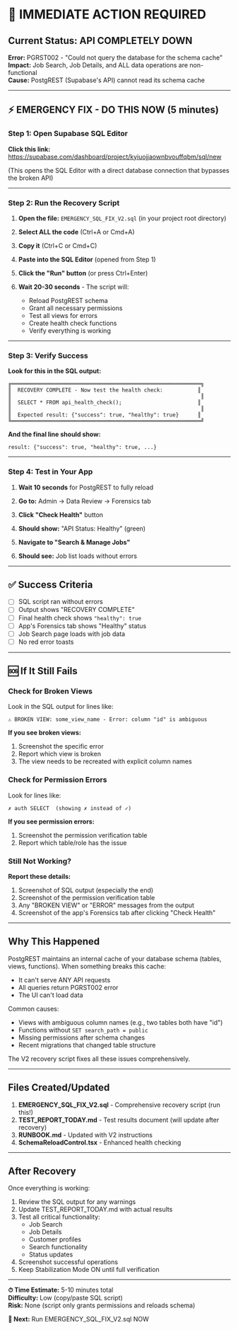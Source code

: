 # 🚨 IMMEDIATE ACTION REQUIRED

## Current Status: API COMPLETELY DOWN

**Error:** PGRST002 - "Could not query the database for the schema cache"  
**Impact:** Job Search, Job Details, and ALL data operations are non-functional  
**Cause:** PostgREST (Supabase's API) cannot read its schema cache

---

## ⚡ EMERGENCY FIX - DO THIS NOW (5 minutes)

### Step 1: Open Supabase SQL Editor

**Click this link:** https://supabase.com/dashboard/project/kyiuojjaownbvouffqbm/sql/new

(This opens the SQL Editor with a direct database connection that bypasses the broken API)

---

### Step 2: Run the Recovery Script

1. **Open the file:** `EMERGENCY_SQL_FIX_V2.sql` (in your project root directory)

2. **Select ALL the code** (Ctrl+A or Cmd+A)

3. **Copy it** (Ctrl+C or Cmd+C)

4. **Paste into the SQL Editor** (opened from Step 1)

5. **Click the "Run" button** (or press Ctrl+Enter)

6. **Wait 20-30 seconds** - The script will:
   - Reload PostgREST schema
   - Grant all necessary permissions
   - Test all views for errors
   - Create health check functions
   - Verify everything is working

---

### Step 3: Verify Success

**Look for this in the SQL output:**
```
╔════════════════════════════════════════════════════════════╗
║  RECOVERY COMPLETE - Now test the health check:           ║
║                                                            ║
║  SELECT * FROM api_health_check();                        ║
║                                                            ║
║  Expected result: {"success": true, "healthy": true}      ║
╚════════════════════════════════════════════════════════════╝
```

**And the final line should show:**
```
result: {"success": true, "healthy": true, ...}
```

---

### Step 4: Test in Your App

1. **Wait 10 seconds** for PostgREST to fully reload

2. **Go to:** Admin → Data Review → Forensics tab

3. **Click "Check Health"** button

4. **Should show:** "API Status: Healthy" (green)

5. **Navigate to "Search & Manage Jobs"**

6. **Should see:** Job list loads without errors

---

## ✅ Success Criteria

- [ ] SQL script ran without errors
- [ ] Output shows "RECOVERY COMPLETE"
- [ ] Final health check shows `"healthy": true`
- [ ] App's Forensics tab shows "Healthy" status
- [ ] Job Search page loads with job data
- [ ] No red error toasts

---

## 🆘 If It Still Fails

### Check for Broken Views

Look in the SQL output for lines like:
```
⚠ BROKEN VIEW: some_view_name - Error: column "id" is ambiguous
```

**If you see broken views:**
1. Screenshot the specific error
2. Report which view is broken
3. The view needs to be recreated with explicit column names

### Check for Permission Errors

Look for lines like:
```
✗ auth SELECT  (showing ✗ instead of ✓)
```

**If you see permission errors:**
1. Screenshot the permission verification table
2. Report which table/role has the issue

### Still Not Working?

**Report these details:**
1. Screenshot of SQL output (especially the end)
2. Screenshot of the permission verification table
3. Any "BROKEN VIEW" or "ERROR" messages from the output
4. Screenshot of the app's Forensics tab after clicking "Check Health"

---

## Why This Happened

PostgREST maintains an internal cache of your database schema (tables, views, functions). When something breaks this cache:
- It can't serve ANY API requests
- All queries return PGRST002 error
- The UI can't load data

Common causes:
- Views with ambiguous column names (e.g., two tables both have "id")
- Functions without `SET search_path = public`
- Missing permissions after schema changes
- Recent migrations that changed table structure

The V2 recovery script fixes all these issues comprehensively.

---

## Files Created/Updated

1. **EMERGENCY_SQL_FIX_V2.sql** - Comprehensive recovery script (run this!)
2. **TEST_REPORT_TODAY.md** - Test results document (will update after recovery)
3. **RUNBOOK.md** - Updated with V2 instructions
4. **SchemaReloadControl.tsx** - Enhanced health checking

---

## After Recovery

Once everything is working:
1. Review the SQL output for any warnings
2. Update TEST_REPORT_TODAY.md with actual results
3. Test all critical functionality:
   - Job Search
   - Job Details
   - Customer profiles
   - Search functionality
   - Status updates
4. Screenshot successful operations
5. Keep Stabilization Mode ON until full verification

---

**⏱ Time Estimate:** 5-10 minutes total  
**Difficulty:** Low (copy/paste SQL script)  
**Risk:** None (script only grants permissions and reloads schema)

**🎯 Next:** Run EMERGENCY_SQL_FIX_V2.sql NOW
